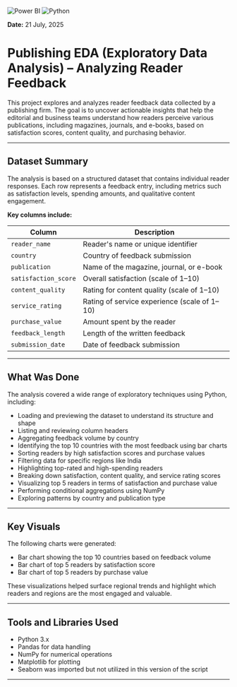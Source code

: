 ![Power BI](https://img.shields.io/badge/Tool-Power%20BI-yellow) ![Python](https://img.shields.io/badge/Language-Python-blue)

**Date:** 21 July, 2025  
# Publishing EDA (Exploratory Data Analysis) – Analyzing Reader Feedback

This project explores and analyzes reader feedback data collected by a publishing firm. The goal is to uncover actionable insights that help the editorial and business teams understand how readers perceive various publications, including magazines, journals, and e-books, based on satisfaction scores, content quality, and purchasing behavior.

---

## Dataset Summary

The analysis is based on a structured dataset that contains individual reader responses. Each row represents a feedback entry, including metrics such as satisfaction levels, spending amounts, and qualitative content engagement.

**Key columns include:**

| Column | Description |
|--------|-------------|
| `reader_name` | Reader's name or unique identifier |
| `country` | Country of feedback submission |
| `publication` | Name of the magazine, journal, or e-book |
| `satisfaction_score` | Overall satisfaction (scale of 1–10) |
| `content_quality` | Rating for content quality (scale of 1–10) |
| `service_rating` | Rating of service experience (scale of 1–10) |
| `purchase_value` | Amount spent by the reader |
| `feedback_length` | Length of the written feedback |
| `submission_date` | Date of feedback submission |

---

## What Was Done

The analysis covered a wide range of exploratory techniques using Python, including:

- Loading and previewing the dataset to understand its structure and shape
- Listing and reviewing column headers
- Aggregating feedback volume by country
- Identifying the top 10 countries with the most feedback using bar charts
- Sorting readers by high satisfaction scores and purchase values
- Filtering data for specific regions like India
- Highlighting top-rated and high-spending readers
- Breaking down satisfaction, content quality, and service rating scores
- Visualizing top 5 readers in terms of satisfaction and purchase value
- Performing conditional aggregations using NumPy
- Exploring patterns by country and publication type

---

## Key Visuals

The following charts were generated:

- Bar chart showing the top 10 countries based on feedback volume
- Bar chart of top 5 readers by satisfaction score
- Bar chart of top 5 readers by purchase value

These visualizations helped surface regional trends and highlight which readers and regions are the most engaged and valuable.

---

## Tools and Libraries Used

- Python 3.x
- Pandas for data handling
- NumPy for numerical operations
- Matplotlib for plotting
- Seaborn was imported but not utilized in this version of the script

---
